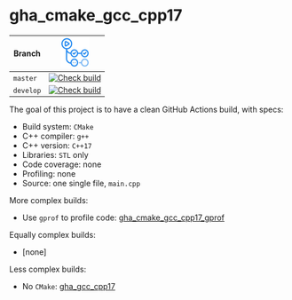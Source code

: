 # gha_cmake_gcc_cpp17

Branch   |[![GitHub Actions logo](pics/GitHubActions.png)](https://github.com/richelbilderbeek/gha_cmake_gcc_cpp17/actions)
---------|-------------------------------------------------------------------------------------------------------------------------------------------------------------------------------------------------------------------------------------------
`master` |[![Check build](https://github.com/richelbilderbeek/gha_cmake_gcc_cpp17/actions/workflows/check_build.yml/badge.svg?branch=master)](https://github.com/richelbilderbeek/gha_cmake_gcc_cpp17/actions/workflows/check_build.yml)
`develop`|[![Check build](https://github.com/richelbilderbeek/gha_cmake_gcc_cpp17/actions/workflows/check_build.yml/badge.svg?branch=develop)](https://github.com/richelbilderbeek/gha_cmake_gcc_cpp17/actions/workflows/check_build.yml)

The goal of this project is to have a clean GitHub Actions build, with specs:

 * Build system: `CMake`
 * C++ compiler: `g++`
 * C++ version: `C++17`
 * Libraries: `STL` only
 * Code coverage: none
 * Profiling: none
 * Source: one single file, `main.cpp`

More complex builds:

 * Use `gprof` to profile code: [gha_cmake_gcc_cpp17_gprof](https://github.com/richelbilderbeek/gha_cmake_gcc_cpp17_gprof)

Equally complex builds:

 * [none]

Less complex builds:

 * No `CMake`: [gha_gcc_cpp17](https://github.com/richelbilderbeek/gha_gcc_cpp17)
 